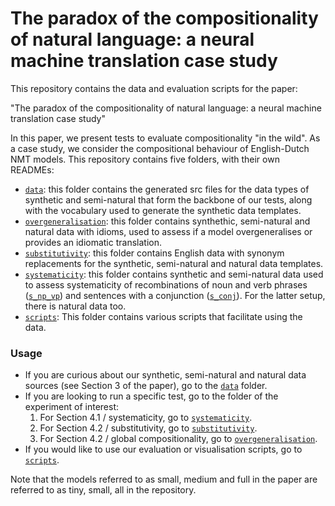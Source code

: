 # The paradox of the compositionality of natural language: a neural machine translation case study

This repository contains the data and evaluation scripts for the paper:

"The paradox of the compositionality of natural language: a neural machine translation case study"

In this paper, we present tests to evaluate compositionality "in the wild". As a case study, we consider the compositional behaviour of English-Dutch NMT models.
This repository contains five folders, with their own READMEs:

- [`data`](data/): this folder contains the generated src files for the data types of synthetic and semi-natural that form the backbone of our tests, along with the vocabulary used to generate the synthetic data templates.
- [`overgeneralisation`](overgeneralisation/): this folder contains synthethic, semi-natural and natural data with idioms, used to assess if a model overgeneralises or provides an idiomatic translation.
- [`substitutivity`](substitutivity/): this folder contains English data with synonym replacements for the synthetic, semi-natural and natural data templates.
- [`systematicity`](systematicity/): this folder contains synthetic and semi-natural data used to assess systematicity of recombinations of noun and verb phrases ([`s_np_vp`](systematicity/s_np_vp/)) and sentences with a conjunction ([`s_conj`](systematicity/s_conj/)). For the latter setup, there is natural data too.
- [`scripts`](scripts/): This folder contains various scripts that facilitate using the data.

### Usage

* If you are curious about our synthetic, semi-natural and natural data sources (see Section 3 of the paper), go to  the [`data`](data/) folder.
* If you are looking to run a specific test, go to the folder of the experiment of interest:
    1. For Section 4.1 / systematicity, go to [`systematicity`](systematicity/).
    2. For Section 4.2 / substitutivity, go to [`substitutivity`](substitutivity/).
    3. For Section 4.2 / global compositionality, go to [`overgeneralisation`](overgeneralisation/).
* If you would like to use our evaluation or visualisation scripts, go to [`scripts`](scripts).

Note that the models referred to as small, medium and full in the paper are referred to as tiny, small, all in the repository.
